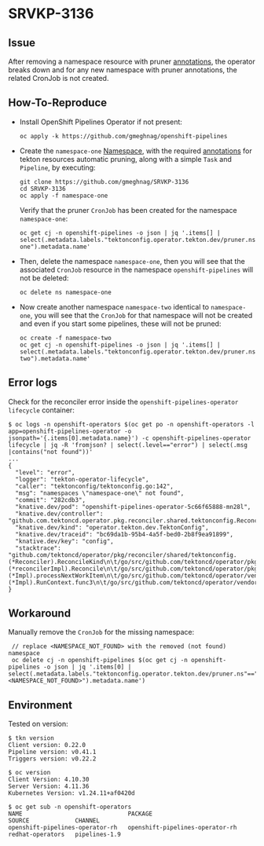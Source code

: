 # SRVKP-3136

## Issue
After removing a namespace resource with pruner [annotations](https://docs.openshift.com/container-platform/4.11/cicd/pipelines/automatic-pruning-taskrun-pipelinerun.html#annotations-for-automatic-pruning-taskruns-pipelineruns_automatic-pruning-taskrun-pipelinerun), the operator breaks down and for any new namespace with pruner annotations, the related CronJob is not created.

## How-To-Reproduce
- Install OpenShift Pipelines Operator if not present:
  ```
  oc apply -k https://github.com/gmeghnag/openshift-pipelines
  ```
  
- Create the `namespace-one` [Namespace](https://raw.githubusercontent.com/gmeghnag/SRVKP-3136/main/namespace-one/namespace-one.yaml), with the required [annotations](https://docs.openshift.com/container-platform/4.11/cicd/pipelines/automatic-pruning-taskrun-pipelinerun.html#annotations-for-automatic-pruning-taskruns-pipelineruns_automatic-pruning-taskrun-pipelinerun) for tekton resources automatic pruning, along with a simple `Task` and  `Pipeline`, by executing:

  ```
  git clone https://github.com/gmeghnag/SRVKP-3136
  cd SRVKP-3136
  oc apply -f namespace-one
  ```
  Verify that the pruner `CronJob` has been created for the namespace `namespace-one`:
  ```
  oc get cj -n openshift-pipelines -o json | jq '.items[] | select(.metadata.labels."tektonconfig.operator.tekton.dev/pruner.ns"=="namespace-one").metadata.name'
  ```
- Then, delete the namespace `namespace-one`, then you will see that the associated `CronJob` resource in the namespace `openshift-pipelines` will not be deleted:
  ```
  oc delete ns namespace-one
  ```

- Now create another namespace `namespace-two` identical to `namespace-one`, you will see that the `CronJob` for that namespace will not be created and even if you start some pipelines, these will not be pruned:
  ```
  oc create -f namespace-two
  oc get cj -n openshift-pipelines -o json | jq '.items[] | select(.metadata.labels."tektonconfig.operator.tekton.dev/pruner.ns"=="namespace-two").metadata.name'
  ```
  
## Error logs 
Check for the reconciler error inside the `openshift-pipelines-operator lifecycle` container:
  ```
  $ oc logs -n openshift-operators $(oc get po -n openshift-operators -l app=openshift-pipelines-operator -o jsonpath='{.items[0].metadata.name}') -c openshift-pipelines-operator lifecycle | jq -R 'fromjson? | select(.level=="error") | select(.msg |contains("not found"))'
  ...
  {
    "level": "error",
    "logger": "tekton-operator-lifecycle",
    "caller": "tektonconfig/tektonconfig.go:142",
    "msg": "namespaces \"namespace-one\" not found",
    "commit": "282cdb3",
    "knative.dev/pod": "openshift-pipelines-operator-5c66f65888-mn28l",
    "knative.dev/controller": "github.com.tektoncd.operator.pkg.reconciler.shared.tektonconfig.Reconciler",
    "knative.dev/kind": "operator.tekton.dev.TektonConfig",
    "knative.dev/traceid": "bc69da1b-95b4-4a5f-bed0-2b8f9ea91899",
    "knative.dev/key": "config",
    "stacktrace": "github.com/tektoncd/operator/pkg/reconciler/shared/tektonconfig.(*Reconciler).ReconcileKind\n\t/go/src/github.com/tektoncd/operator/pkg/reconciler/shared/tektonconfig/tektonconfig.go:142\ngithub.com/tektoncd/operator/pkg/client/injection/reconciler/operator/v1alpha1/tektonconfig.(*reconcilerImpl).Reconcile\n\t/go/src/github.com/tektoncd/operator/pkg/client/injection/reconciler/operator/v1alpha1/tektonconfig/reconciler.go:235\nknative.dev/pkg/controller.(*Impl).processNextWorkItem\n\t/go/src/github.com/tektoncd/operator/vendor/knative.dev/pkg/controller/controller.go:542\nknative.dev/pkg/controller.(*Impl).RunContext.func3\n\t/go/src/github.com/tektoncd/operator/vendor/knative.dev/pkg/controller/controller.go:491"
  }
  ```

## Workaround
Manually remove the `CronJob` for the missing namespace:
```
 // replace <NAMESPACE_NOT_FOUND> with the removed (not found) namespace
 oc delete cj -n openshift-pipelines $(oc get cj -n openshift-pipelines -o json | jq '.items[0] | select(.metadata.labels."tektonconfig.operator.tekton.dev/pruner.ns"=="<NAMESPACE_NOT_FOUND>").metadata.name')
```

## Environment

Tested on version:
```
$ tkn version
Client version: 0.22.0
Pipeline version: v0.41.1
Triggers version: v0.22.2

$ oc version
Client Version: 4.10.30
Server Version: 4.11.36
Kubernetes Version: v1.24.11+af0420d

$ oc get sub -n openshift-operators
NAME                              PACKAGE                           SOURCE             CHANNEL
openshift-pipelines-operator-rh   openshift-pipelines-operator-rh   redhat-operators   pipelines-1.9
```
